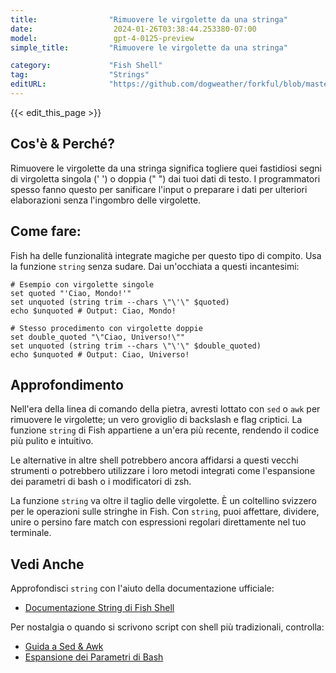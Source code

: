 ```yaml
---
title:                "Rimuovere le virgolette da una stringa"
date:                  2024-01-26T03:38:44.253380-07:00
model:                 gpt-4-0125-preview
simple_title:         "Rimuovere le virgolette da una stringa"

category:             "Fish Shell"
tag:                  "Strings"
editURL:              "https://github.com/dogweather/forkful/blob/master/content/it/fish-shell/removing-quotes-from-a-string.md"
---
```


{{< edit_this_page >}}

## Cos'è & Perché?

Rimuovere le virgolette da una stringa significa togliere quei fastidiosi segni di virgoletta singola (' ') o doppia (" ") dai tuoi dati di testo. I programmatori spesso fanno questo per sanificare l'input o preparare i dati per ulteriori elaborazioni senza l'ingombro delle virgolette.

## Come fare:

Fish ha delle funzionalità integrate magiche per questo tipo di compito. Usa la funzione `string` senza sudare. Dai un'occhiata a questi incantesimi:

```fish
# Esempio con virgolette singole
set quoted "'Ciao, Mondo!'"
set unquoted (string trim --chars \"\'\" $quoted)
echo $unquoted # Output: Ciao, Mondo!

# Stesso procedimento con virgolette doppie
set double_quoted "\"Ciao, Universo!\""
set unquoted (string trim --chars \"\'\" $double_quoted)
echo $unquoted # Output: Ciao, Universo!
```

## Approfondimento

Nell'era della linea di comando della pietra, avresti lottato con `sed` o `awk` per rimuovere le virgolette; un vero groviglio di backslash e flag criptici. La funzione `string` di Fish appartiene a un'era più recente, rendendo il codice più pulito e intuitivo.

Le alternative in altre shell potrebbero ancora affidarsi a questi vecchi strumenti o potrebbero utilizzare i loro metodi integrati come l'espansione dei parametri di bash o i modificatori di zsh.

La funzione `string` va oltre il taglio delle virgolette. È un coltellino svizzero per le operazioni sulle stringhe in Fish. Con `string`, puoi affettare, dividere, unire o persino fare match con espressioni regolari direttamente nel tuo terminale.

## Vedi Anche

Approfondisci `string` con l'aiuto della documentazione ufficiale:
- [Documentazione String di Fish Shell](https://fishshell.com/docs/current/commands.html#string)

Per nostalgia o quando si scrivono script con shell più tradizionali, controlla:
- [Guida a Sed & Awk](https://www.grymoire.com/Unix/Sed.html)
- [Espansione dei Parametri di Bash](https://www.gnu.org/software/bash/manual/html_node/Shell-Parameter-Expansion.html)
